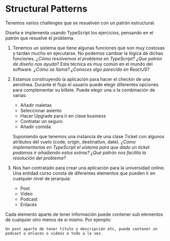 # Structural Patterns

Tenemos varios challenges que se resuelven con un patrón estructural.

Diseña e implementa usando TypeScript los ejercicios, pensando en el patrón que resuelve el problema. 

1. Tenemos un sistema que tiene algunas funciones que son muy costosas y tardan mucho en ejecutarse. No podemos cambiar la lógica de dichas funciones. 
    *¿Cómo resolvemos el problema en TypeScript?* 
    *¿Que patrón de diseño nos ayuda?*
    Esta técnica es muy común en el mundo del software. *¿Cómo se llama?*
    *¿Conoces algo parecido en ReactJS?*
	
2. Estamos construyendo la aplicación para hacer el checkin de una aerolínea. Durante el flujo el usuario puede elegir diferentes opciones para complementar su billete. Puede elegir una o la combinación de varias:
    - Añadir maletas
    - Seleccionar asiento
    - Hacer Upgrade para ir en clase business
    - Contratar un seguro
    - Añadir comida
    
	Suponiendo que tenemos una instancia de una clase Ticket con algunos atributos del vuelo (code, origin, destination, date). 
	*¿Cómo implementarías en TypeScript el sistema para que dado un ticket podamos ir añadiendo estos extras?*
	*¿Qué patrón nos facilita la resolución del problema?*

3. Nos han contratado para crear una aplicación para la universidad online. Una entidad curso consta de diferentes elementos que pueden ir en cualquier nivel de jerarquía:
    - Post
    - Video
    - Podcast
    - Enlaces

Cada elemento aparte de tener información puede contener sub elementos de cualquier otro menos de si mismo. Por ejemplo:

    Un post aparte de tener título y descripción etc, puede contener un podcast o enlaces o videos o todo a la vez.